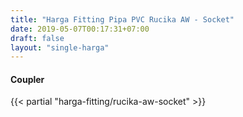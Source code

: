 ```yaml
---
title: "Harga Fitting Pipa PVC Rucika AW - Socket"
date: 2019-05-07T00:17:31+07:00
draft: false
layout: "single-harga"
---
```


#### Coupler

{{< partial "harga-fitting/rucika-aw-socket" >}}